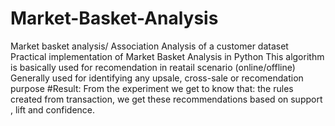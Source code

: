 # Market-Basket-Analysis
Market basket analysis/ Association Analysis of a customer dataset 
Practical implementation of Market Basket Analysis in  Python
This algorithm is basically used for recomendation in reatail scenario (online/offline)
Generally used for identifying any upsale, cross-sale or recomendation purpose
#Result:
From the experiment we get to know that:
the rules created from transaction, we get these recommendations based on support , lift and confidence.
